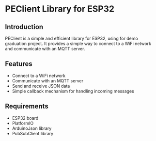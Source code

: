 # PEClient Library for ESP32

## Introduction

PEClient is a simple and efficient library for ESP32, using for demo graduation project. It provides a simple way to connect to a WiFi network and communicate with an MQTT server.

## Features

- Connect to a WiFi network
- Communicate with an MQTT server
- Send and receive JSON data
- Simple callback mechanism for handling incoming messages

## Requirements

- ESP32 board
- PlatformIO
- ArduinoJson library
- PubSubClient library
